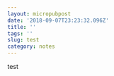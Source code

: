 ```yaml
---
layout: micropubpost
date: '2018-09-07T23:23:32.096Z'
title: ''
tags: ''
slug: test
category: notes
---
```

test
